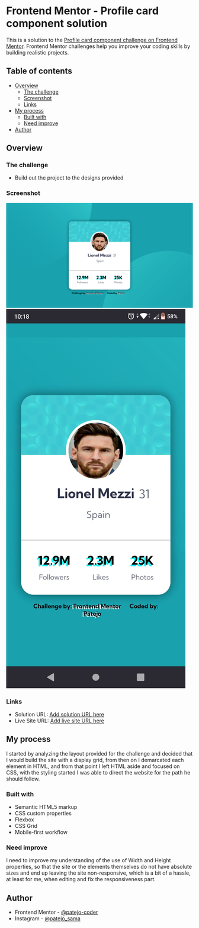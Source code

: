 # Frontend Mentor - Profile card component solution

This is a solution to the [Profile card component challenge on Frontend Mentor](https://www.frontendmentor.io/challenges/profile-card-component-cfArpWshJ). Frontend Mentor challenges help you improve your coding skills by building realistic projects. 

## Table of contents

- [Overview](#overview)
  - [The challenge](#the-challenge)
  - [Screenshot](#screenshot)
  - [Links](#links)
- [My process](#my-process)
  - [Built with](#built-with)
  - [Need improve](#need-improve)
- [Author](#author)

## Overview

### The challenge

- Build out the project to the designs provided

### Screenshot

![](./screenshot/Frontend%20Mentor%20Profile%20card%20component%20-%20Computer.png)
![](./screenshot/Frontend%20Mentor%20Profile%20card%20component%20-%20Mobile.jpg)

### Links

- Solution URL: [Add solution URL here](https://your-solution-url.com)
- Live Site URL: [Add live site URL here](https://your-live-site-url.com)

## My process

I started by analyzing the layout provided for the challenge and decided that I would build the site with a display grid, from then on I demarcated each element in HTML, and from that point I left HTML aside and focused on CSS, with the styling started I was able to direct the website for the path he should follow.

### Built with

- Semantic HTML5 markup
- CSS custom properties
- Flexbox
- CSS Grid
- Mobile-first workflow

### Need improve

I need to improve my understanding of the use of Width and Height properties, so that the site or the elements themselves do not have absolute sizes and end up leaving the site non-responsive, which is a bit of a hassle, at least for me, when editing and fix the responsiveness part.

## Author

- Frontend Mentor - [@patejo-coder](https://www.frontendmentor.io/profile/patejo-coder)
- Instagram - [@patejo_sama](https://www.instagram.com/patejo_sama/)